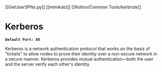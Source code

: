 [[GetUserSPNs.py]]
[[mimikatz]]
[[Notion/Common Tools/kerbrute]]
# Kerberos

**`Default Port: 88`**

Kerberos is a network authentication protocol that works on the basis of "tickets" to allow nodes to prove their identity over a non-secure network in a secure manner. Kerberos provides mutual authentication—both the user and the server verify each other's identity.